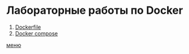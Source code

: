 # Лабораторные работы по Docker

1. [Dockerfile](./lab_1/REPORT.md)
2. [Docker compose](./lab_1*/REPORT.md)

[меню](../README.md)
